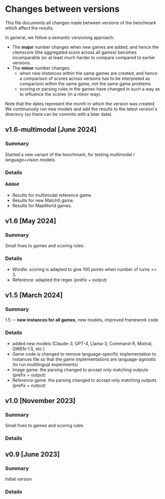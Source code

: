 # Changes between versions

This file documents all changes made between versions of the benchmark which affect the results.

In general, we follow a semantic versioning approach:
- The **major** number changes when new games are added, and hence the clemscore
  (the aggregated score across all games) becomes incomparable (or at least much harder to compare
  compared to earlier versions.
- The **minor** number changes:
    - when new *instances* within the same games are created, and hence a comparison of scores across 
      versions has to be interpreted as comparison within the same game, not the same game problems
    - scoring or parsing rules in the games have changed in such a way as to influence the scores
       (in a minor way).

Note that the dates represent the month in which the version was created. We continuously run new models and add the results to the latest version's directory (so there can be commits with a later date).


## v1.6-multimodal [June 2024]
### Summary
Started a new variant of the benchmark, for testing multimodal / language+vision models.

### Details
#### Added
- Results for multimodal reference game.
- Results for new MatchIt game.
- Results for MapWorld games.


## v1.6  [May 2024]
### Summary
Small fixes to games and scoring rules.

### Details
- Wordle: scoring is adapted to give 100 points when number of turns <= 3.
- Reference: adapted the regex (prefix + output)


## v1.5 [March 2024]
### Summary

1.5 -- **new instances for all games**, new models, improved framework code

### Details
- added new models (Claude-3, GPT-4, Llama-3, Command-R, Mixtral, QWEN-1.5, etc.)
- Game code is changed to remove language-specific implementation to instances file so that the game implementations are language-agnostic (to run multilingual experiments)
- Image game: the parsing changed to accept only matching outputs (prefix + output)
- Reference game: the parsing changed to accept only matching outputs (prefix + output)


## v1.0 [November 2023]
### Summary

Small fixes to games and scoring rules

### Details



## v0.9 [June 2023]
### Summary
Initial version

### Details





